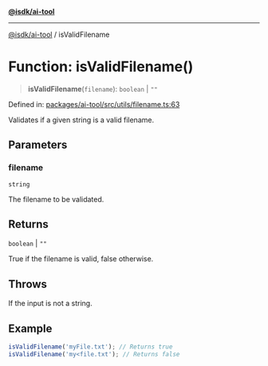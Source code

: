 [**@isdk/ai-tool**](../README.md)

***

[@isdk/ai-tool](../globals.md) / isValidFilename

# Function: isValidFilename()

> **isValidFilename**(`filename`): `boolean` \| `""`

Defined in: [packages/ai-tool/src/utils/filename.ts:63](https://github.com/isdk/ai-tool.js/blob/6a89194ac34437a1bc58f7ec590cd22976939ca6/src/utils/filename.ts#L63)

Validates if a given string is a valid filename.

## Parameters

### filename

`string`

The filename to be validated.

## Returns

`boolean` \| `""`

True if the filename is valid, false otherwise.

## Throws

If the input is not a string.

## Example

```ts
isValidFilename('myFile.txt'); // Returns true
isValidFilename('my<file.txt'); // Returns false
```
